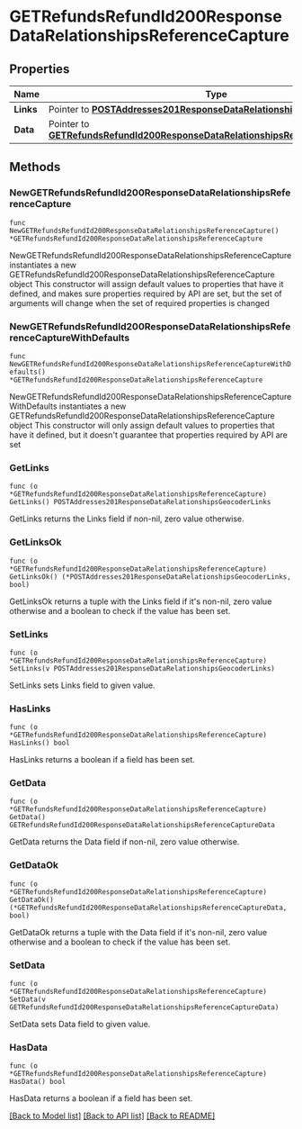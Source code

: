 # GETRefundsRefundId200ResponseDataRelationshipsReferenceCapture

## Properties

Name | Type | Description | Notes
------------ | ------------- | ------------- | -------------
**Links** | Pointer to [**POSTAddresses201ResponseDataRelationshipsGeocoderLinks**](POSTAddresses201ResponseDataRelationshipsGeocoderLinks.md) |  | [optional] 
**Data** | Pointer to [**GETRefundsRefundId200ResponseDataRelationshipsReferenceCaptureData**](GETRefundsRefundId200ResponseDataRelationshipsReferenceCaptureData.md) |  | [optional] 

## Methods

### NewGETRefundsRefundId200ResponseDataRelationshipsReferenceCapture

`func NewGETRefundsRefundId200ResponseDataRelationshipsReferenceCapture() *GETRefundsRefundId200ResponseDataRelationshipsReferenceCapture`

NewGETRefundsRefundId200ResponseDataRelationshipsReferenceCapture instantiates a new GETRefundsRefundId200ResponseDataRelationshipsReferenceCapture object
This constructor will assign default values to properties that have it defined,
and makes sure properties required by API are set, but the set of arguments
will change when the set of required properties is changed

### NewGETRefundsRefundId200ResponseDataRelationshipsReferenceCaptureWithDefaults

`func NewGETRefundsRefundId200ResponseDataRelationshipsReferenceCaptureWithDefaults() *GETRefundsRefundId200ResponseDataRelationshipsReferenceCapture`

NewGETRefundsRefundId200ResponseDataRelationshipsReferenceCaptureWithDefaults instantiates a new GETRefundsRefundId200ResponseDataRelationshipsReferenceCapture object
This constructor will only assign default values to properties that have it defined,
but it doesn't guarantee that properties required by API are set

### GetLinks

`func (o *GETRefundsRefundId200ResponseDataRelationshipsReferenceCapture) GetLinks() POSTAddresses201ResponseDataRelationshipsGeocoderLinks`

GetLinks returns the Links field if non-nil, zero value otherwise.

### GetLinksOk

`func (o *GETRefundsRefundId200ResponseDataRelationshipsReferenceCapture) GetLinksOk() (*POSTAddresses201ResponseDataRelationshipsGeocoderLinks, bool)`

GetLinksOk returns a tuple with the Links field if it's non-nil, zero value otherwise
and a boolean to check if the value has been set.

### SetLinks

`func (o *GETRefundsRefundId200ResponseDataRelationshipsReferenceCapture) SetLinks(v POSTAddresses201ResponseDataRelationshipsGeocoderLinks)`

SetLinks sets Links field to given value.

### HasLinks

`func (o *GETRefundsRefundId200ResponseDataRelationshipsReferenceCapture) HasLinks() bool`

HasLinks returns a boolean if a field has been set.

### GetData

`func (o *GETRefundsRefundId200ResponseDataRelationshipsReferenceCapture) GetData() GETRefundsRefundId200ResponseDataRelationshipsReferenceCaptureData`

GetData returns the Data field if non-nil, zero value otherwise.

### GetDataOk

`func (o *GETRefundsRefundId200ResponseDataRelationshipsReferenceCapture) GetDataOk() (*GETRefundsRefundId200ResponseDataRelationshipsReferenceCaptureData, bool)`

GetDataOk returns a tuple with the Data field if it's non-nil, zero value otherwise
and a boolean to check if the value has been set.

### SetData

`func (o *GETRefundsRefundId200ResponseDataRelationshipsReferenceCapture) SetData(v GETRefundsRefundId200ResponseDataRelationshipsReferenceCaptureData)`

SetData sets Data field to given value.

### HasData

`func (o *GETRefundsRefundId200ResponseDataRelationshipsReferenceCapture) HasData() bool`

HasData returns a boolean if a field has been set.


[[Back to Model list]](../README.md#documentation-for-models) [[Back to API list]](../README.md#documentation-for-api-endpoints) [[Back to README]](../README.md)


